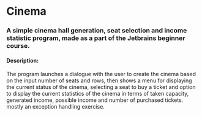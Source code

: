 # Cinema
### A simple cinema hall generation, seat selection and income statistic program, made as a part of the Jetbrains beginner course.
#### Description:
The program launches a dialogue with the user to create the cinema based on the input number of seats and rows, then shows a menu for displaying the current status of the cinema, selecting a seat to buy a ticket and option to display the current statistics of the cinema in terms of taken capacity, generated income, possible income and number of purchased tickets. mostly an exception handling exercise.
